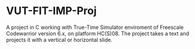 # VUT-FIT-IMP-Proj
A project in C working with True-Time Simulator enviroment of Freescale Codewarrior version 6.x, on platform HC(S)08. The project takes a text and projects it with a vertical or horizontal slide.

